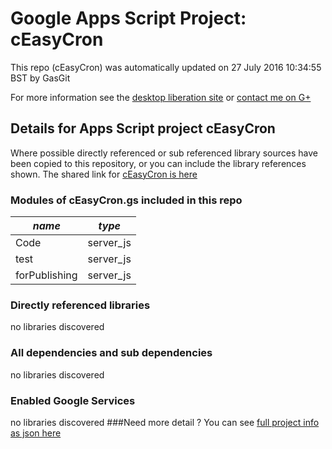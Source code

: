 # Google Apps Script Project: cEasyCron
This repo (cEasyCron) was automatically updated on 27 July 2016 10:34:55 BST by GasGit

For more information see the [desktop liberation site](http://ramblings.mcpher.com/Home/excelquirks/drivesdk/gettinggithubready "desktop liberation") or [contact me on G+](https://plus.google.com/+BruceMcpherson "Bruce McPherson - GDE")
## Details for Apps Script project cEasyCron
Where possible directly referenced or sub referenced library sources have been copied to this repository, or you can include the library references shown. 
The shared link for [cEasyCron is here](https://script.google.com/d/1EuigTk8ca4NmIupOlF3qAgCndmgbvNLbJFVbMDGL5w5at8hsXxkKGtwr/edit?usp=sharing "open in the GAS IDE")

### Modules of cEasyCron.gs included in this repo
*name*|*type*
--- | --- 
Code| server_js
test| server_js
forPublishing| server_js
### Directly referenced libraries
no libraries discovered
### All dependencies and sub dependencies
no libraries discovered
### Enabled Google Services
no libraries discovered
###Need more detail ?
You can see [full project info as json here](info.json)
